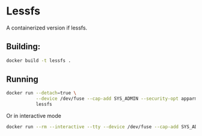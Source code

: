 # Lessfs
A containerized version if lessfs.

## Building:

```bash
docker build -t lessfs .
```

## Running
```bash
docker run --detach=true \
           --device /dev/fuse --cap-add SYS_ADMIN --security-opt apparmor:unconfined \
           lessfs
```
Or in interactive mode
```bash
docker run --rm --interactive --tty --device /dev/fuse --cap-add SYS_ADMIN --security-opt apparmor:unconfined lessfs
```